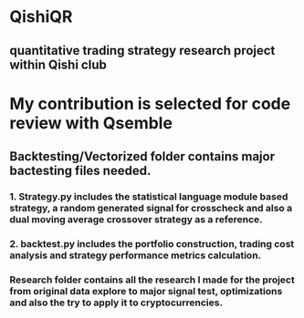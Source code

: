 # QishiQR
## quantitative trading strategy research project within Qishi club

# My contribution is selected for code review with Qsemble

## Backtesting/Vectorized folder contains major bactesting files needed. 
### 1. Strategy.py includes the statistical language module based strategy, a random generated signal for crosscheck and also a dual moving average crossover strategy as a reference.
### 2. backtest.py includes the portfolio construction, trading cost analysis and strategy performance metrics calculation.

### Research folder contains all the research I made for the project from original data explore to major signal test, optimizations and also the try to apply it to cryptocurrencies.
